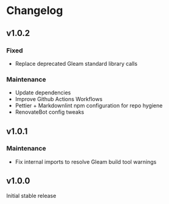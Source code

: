 <!-- markdownlint-disable MD024 -->

# Changelog

## v1.0.2

### Fixed

- Replace deprecated Gleam standard library calls

### Maintenance

- Update dependencies
- Improve Github Actions Workflows
- Pettier + Markdownlint npm configuration for repo hygiene
- RenovateBot config tweaks

## v1.0.1

### Maintenance

- Fix internal imports to resolve Gleam build tool warnings

## v1.0.0

Initial stable release
